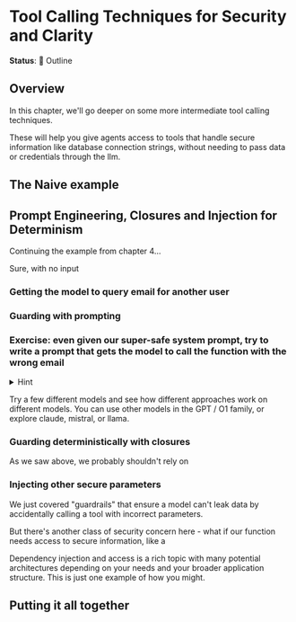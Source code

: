 # Tool Calling Techniques for Security and Clarity

**Status**: 💭 Outline

## Overview

In this chapter, we'll go deeper on some more intermediate tool calling techniques.

These will help you give agents access to tools that handle secure information like
database connection strings, without needing to pass data or credentials through the llm.

## The Naive example

## Prompt Engineering, Closures and Injection for Determinism

Continuing the example from chapter 4...

Sure, with no input

### Getting the model to query email for another user

### Guarding with prompting

### Exercise: even given our super-safe system prompt, try to write a prompt that gets the model to call the function with the wrong email

<details>
<summary>Hint</summary>
Here's some inspiration if you get stuck https://x.com/leastfavorite_/status/1570475633557348355/photo/2
</details>

Try a few different models and see how different approaches work on different models. You can use other models in the GPT / O1 family, or explore claude, mistral, or llama.

### Guarding deterministically with closures

As we saw above, we probably shouldn't rely on

### Injecting other secure parameters

We just covered "guardrails" that ensure a model can't leak data by accidentally calling a tool with incorrect parameters.

But there's another class of security concern here - what if our function needs access to secure information, like a

Dependency injection and access is a rich topic with many potential architectures depending on your needs and your broader application structure. This is just one example of how you might.

## Putting it all together
